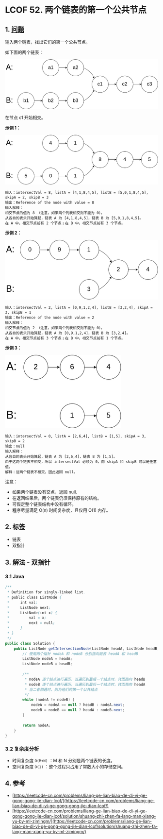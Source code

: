 # LCOF 52. 两个链表的第一个公共节点

## 1. [问题](https://leetcode-cn.com/problems/liang-ge-lian-biao-de-di-yi-ge-gong-gong-jie-dian-lcof/)

输入两个链表，找出它们的第一个公共节点。

如下面的两个链表：

![](<../../../.gitbook/assets/image (10).png>)

在节点 c1 开始相交。

**示例 1：**

![](<../../../.gitbook/assets/image (11).png>)

```
输入：intersectVal = 8, listA = [4,1,8,4,5], listB = [5,0,1,8,4,5], skipA = 2, skipB = 3
输出：Reference of the node with value = 8
输入解释：
相交节点的值为 8 （注意，如果两个列表相交则不能为 0）。
从各自的表头开始算起，链表 A 为 [4,1,8,4,5]，链表 B 为 [5,0,1,8,4,5]。
在 A 中，相交节点前有 2 个节点；在 B 中，相交节点前有 3 个节点。
```

**示例 2：**

![](<../../../.gitbook/assets/image (12).png>)

```
输入：intersectVal = 2, listA = [0,9,1,2,4], listB = [3,2,4], skipA = 3, skipB = 1
输出：Reference of the node with value = 2
输入解释：
相交节点的值为 2 （注意，如果两个列表相交则不能为 0）。
从各自的表头开始算起，链表 A 为 [0,9,1,2,4]，链表 B 为 [3,2,4]。
在 A 中，相交节点前有 3 个节点；在 B 中，相交节点前有 1 个节点。
```

**示例 3：**

![](<../../../.gitbook/assets/image (13).png>)

```
输入：intersectVal = 0, listA = [2,6,4], listB = [1,5], skipA = 3, skipB = 2
输出：null
输入解释：
从各自的表头开始算起，链表 A 为 [2,6,4]，链表 B 为 [1,5]。
由于这两个链表不相交，所以 intersectVal 必须为 0，而 skipA 和 skipB 可以是任意值。
解释：这两个链表不相交，因此返回 null。
```

注意：

* 如果两个链表没有交点，返回 null. 
* 在返回结果后，两个链表仍须保持原有的结构。 
* 可假定整个链表结构中没有循环。 
* 程序尽量满足 O(n) 时间复杂度，且仅用 O(1) 内存。

## 2. 标签

* 链表
* 双指针

## 3. 解法 - 双指针

### 3.1 Java

```java
/**
 * Definition for singly-linked list.
 * public class ListNode {
 *     int val;
 *     ListNode next;
 *     ListNode(int x) {
 *         val = x;
 *         next = null;
 *     }
 * }
 */
public class Solution {
    public ListNode getIntersectionNode(ListNode headA, ListNode headB) {
        // 使用两个指针 nodeA 和 nodeB 分别指向链表 headA 和 headB
        ListNode nodeA = headA;
        ListNode nodeB = headB;

        /**
         * nodeA 逐个结点进行遍历，当遍历到最后一个结点时，转而指向 headB 
         * nodeB 逐个结点进行遍历，当遍历到最后一个结点时，转而指向 headA
         * 当二者相遇时，则为他们的第一个公共结点
         */
        while (nodeA != nodeB) {
            nodeA = nodeA == null ? headB : nodeA.next;
            nodeB = nodeB == null ? headA : nodeB.next;
        }

        return nodeA;
    }
}
```

### 3.2 复杂度分析

* 时间复杂度 `O(M+N)` ：M 和 N 分别是两个链表的长度。
* 空间复杂度 `O(1)` ：整个过程只占用了常数大小的存储空间。

## 4. 参考

* [https://leetcode-cn.com/problems/liang-ge-lian-biao-de-di-yi-ge-gong-gong-jie-dian-lcof/](https://leetcode-cn.com/problems/liang-ge-lian-biao-de-di-yi-ge-gong-gong-jie-dian-lcof/)
* [https://leetcode-cn.com/problems/liang-ge-lian-biao-de-di-yi-ge-gong-gong-jie-dian-lcof/solution/shuang-zhi-zhen-fa-lang-man-xiang-yu-by-ml-zimingm/](https://leetcode-cn.com/problems/liang-ge-lian-biao-de-di-yi-ge-gong-gong-jie-dian-lcof/solution/shuang-zhi-zhen-fa-lang-man-xiang-yu-by-ml-zimingm/)
